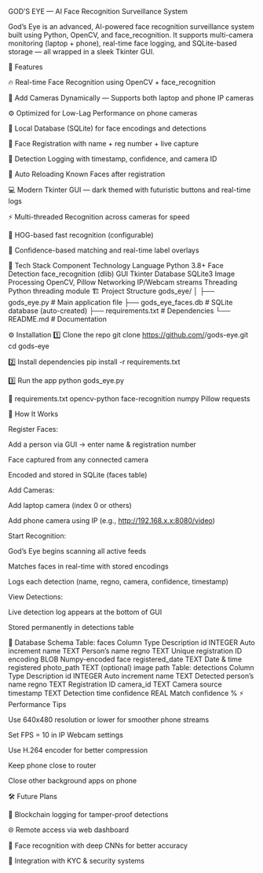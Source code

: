 GOD’S EYE — AI Face Recognition Surveillance System

God’s Eye is an advanced, AI-powered face recognition surveillance system built using Python, OpenCV, and face_recognition.
It supports multi-camera monitoring (laptop + phone), real-time face logging, and SQLite-based storage — all wrapped in a sleek Tkinter GUI.

🚀 Features

🔥 Real-time Face Recognition using OpenCV + face_recognition

📱 Add Cameras Dynamically — Supports both laptop and phone IP cameras

⚙️ Optimized for Low-Lag Performance on phone cameras

🧠 Local Database (SQLite) for face encodings and detections

👤 Face Registration with name + reg number + live capture

📜 Detection Logging with timestamp, confidence, and camera ID

💾 Auto Reloading Known Faces after registration

💻 Modern Tkinter GUI — dark themed with futuristic buttons and real-time logs

⚡ Multi-threaded Recognition across cameras for speed

🧩 HOG-based fast recognition (configurable)

🧠 Confidence-based matching and real-time label overlays

🧱 Tech Stack
Component	Technology
Language	Python 3.8+
Face Detection	face_recognition (dlib)
GUI	Tkinter
Database	SQLite3
Image Processing	OpenCV, Pillow
Networking	IP/Webcam streams
Threading	Python threading module
🏗️ Project Structure
gods_eye/
│
├── gods_eye.py                # Main application file
├── gods_eye_faces.db          # SQLite database (auto-created)
├── requirements.txt           # Dependencies
└── README.md                  # Documentation

⚙️ Installation
1️⃣ Clone the repo
git clone https://github.com/<your-username>/gods-eye.git
cd gods-eye

2️⃣ Install dependencies
pip install -r requirements.txt

3️⃣ Run the app
python gods_eye.py

🧩 requirements.txt
opencv-python
face-recognition
numpy
Pillow
requests

🧠 How It Works

Register Faces:

Add a person via GUI → enter name & registration number

Face captured from any connected camera

Encoded and stored in SQLite (faces table)

Add Cameras:

Add laptop camera (index 0 or others)

Add phone camera using IP (e.g., http://192.168.x.x:8080/video)

Start Recognition:

God’s Eye begins scanning all active feeds

Matches faces in real-time with stored encodings

Logs each detection (name, regno, camera, confidence, timestamp)

View Detections:

Live detection log appears at the bottom of GUI

Stored permanently in detections table

🧾 Database Schema
Table: faces
Column	Type	Description
id	INTEGER	Auto increment
name	TEXT	Person’s name
regno	TEXT	Unique registration ID
encoding	BLOB	Numpy-encoded face
registered_date	TEXT	Date & time registered
photo_path	TEXT	(optional) image path
Table: detections
Column	Type	Description
id	INTEGER	Auto increment
name	TEXT	Detected person’s name
regno	TEXT	Registration ID
camera_id	TEXT	Camera source
timestamp	TEXT	Detection time
confidence	REAL	Match confidence %
⚡ Performance Tips

Use 640x480 resolution or lower for smoother phone streams

Set FPS = 10 in IP Webcam settings

Use H.264 encoder for better compression

Keep phone close to router

Close other background apps on phone

🛠️ Future Plans

🔗 Blockchain logging for tamper-proof detections

🌐 Remote access via web dashboard

🧠 Face recognition with deep CNNs for better accuracy

🪪 Integration with KYC & security systems
